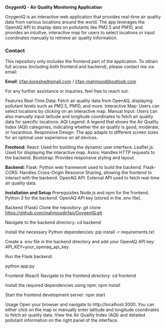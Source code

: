 **OxygenIQ - Air Quality Monitoring Application**

OxygenIQ is an interactive web application that provides real-time air quality data from various locations around the world. The app leverages the OpenAQ API to display data on pollutants like PM2.5 and PM10, and provides an intuitive, interactive map for users to select locations or input coordinates manually to retrieve air quality information.

### Contact
This repository only includes the frontend part of the application. To obtain full access (including both frontend and backend), please contact me via email:

**Email**: irfan.koreshe@gmail.com / irfan-mahmood@outlook.com

For any further assistance or inquiries, feel free to reach out.

Features
Real-Time Data: Fetch air quality data from OpenAQ, displaying pollutant levels such as PM2.5, PM10, and more.
Interactive Map: Users can select locations by clicking on an interactive map.
Manual Input: Users can also manually input latitude and longitude coordinates to fetch air quality data for specific locations.
AQI Legend: A legend that shows the Air Quality Index (AQI) categories, indicating whether the air quality is good, moderate, or hazardous.
Responsive Design: The app adapts to different screen sizes for an optimal user experience on all devices.

**Frontend:**
React: Used for building the dynamic user interface.
Leaflet.js: Used for displaying the interactive map.
Axios: Handles HTTP requests to the backend.
Bootstrap: Provides responsive styling and layout.

**Backend:**
Flask: Python web framework used to build the backend.
Flask-CORS: Handles Cross-Origin Resource Sharing, allowing the frontend to interact with the backend.
OpenAQ API: External API used to fetch real-time air quality data.

**Installation and Setup**
Prerequisites
Node.js and npm for the frontend.
Python 3 for the backend.
OpenAQ API key (stored in the .env file).

Backend (Flask)
Clone the repository:
git clone https://github.com/mahmoodirfan/OxygenIQ.git

Navigate to the backend directory:
cd backend

Install the necessary Python dependencies:
pip install -r requirements.txt

Create a .env file in the backend directory and add your OpenAQ API key:
API_KEY=your_openaq_api_key

Run the Flask backend:

python app.py

Frontend (React)
Navigate to the frontend directory:
cd frontend

Install the required dependencies using npm:
npm install

Start the frontend development server:
npm start

Usage
Open your browser and navigate to http://localhost:3000.
You can either click on the map or manually enter latitude and longitude coordinates to fetch air quality data.
View the Air Quality Index (AQI) and detailed pollutant information on the right panel of the interface.
